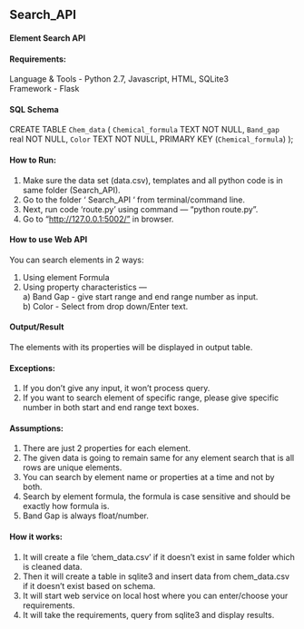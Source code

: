 ## Search_API 

#### Element Search API 

#### Requirements: 
Language & Tools - Python 2.7, Javascript, HTML, SQLite3  
Framework - Flask  


#### SQL Schema 

CREATE TABLE `Chem_data` ( 
	`Chemical_formula` TEXT NOT NULL, 
	`Band_gap` real NOT NULL, 
	`Color` TEXT NOT NULL, 
	PRIMARY KEY (`Chemical_formula`) 
);



#### How to Run: 

1. Make sure the data set (data.csv), templates and all python code is in same folder (Search_API).  
2. Go to the folder ‘ Search_API ‘ from terminal/command line. 
3. Next, run code ‘route.py’ using command — “python route.py”. 
4. Go to “http://127.0.0.1:5002/” in browser. 


#### How to use Web API  

You can search elements in 2 ways: 
1. Using element Formula 
2. Using property characteristics —   
     a) Band Gap - give start range and end range number as input.  
     b) Color - Select from drop down/Enter text.   


#### Output/Result 
The elements with its properties will be displayed in output table. 

#### Exceptions: 
1. If you don’t give any input, it won’t process query. 
2. If you want to search element of specific range, please give specific number in both start and end range text boxes. 

#### Assumptions: 

1. There are just 2 properties for each element. 
2. The given data is going to remain same for any element search that is all rows are unique elements. 
3. You can search by element name or properties at a time and not by both. 
4. Search by element formula, the formula is case sensitive and should be exactly how formula is. 
5. Band Gap is always float/number. 

#### How it works: 

1. It will create a file ‘chem_data.csv’ if it doesn’t exist in same folder which is cleaned data.  
2. Then it will create a table in sqlite3 and insert data from chem_data.csv if it doesn’t exist based on schema. 
3. It will start web service on local host where you can enter/choose your requirements. 
4. It will take the requirements, query from sqlite3 and display results. 

